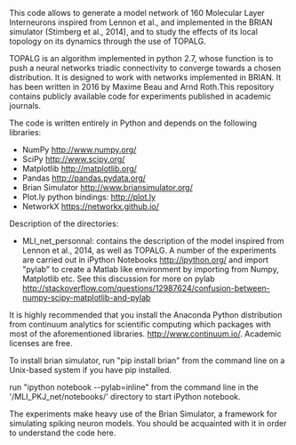 This code allows to generate a model network of 160 Molecular Layer Interneurons inspired from Lennon et al., and implemented in the BRIAN simulator (Stimberg et al., 2014), and to study the effects of its local topology on its dynamics through the use of TOPALG.

TOPALG is an algorithm implemented in python 2.7, whose function is to push a neural networks triadic connectivity to converge towards a chosen distribution. It is designed to work with networks implemented in BRIAN. It has been written in 2016 by Maxime Beau and Arnd Roth.This repository contains publicly available code for experiments published in academic journals.

The code is written entirely in Python and depends on the following libraries:
- NumPy http://www.numpy.org/
- SciPy http://www.scipy.org/
- Matplotlib http://matplotlib.org/
- Pandas http://pandas.pydata.org/
- Brian Simulator http://www.briansimulator.org/
- Plot.ly python bindings: http://plot.ly
- NetworkX https://networkx.github.io/


Description of the directories:
- MLI_net_personnal: contains the description of the model inspired from Lennon et al., 2014, as well as TOPALG.
A number of the experiments are carried out in iPython Notebooks http://ipython.org/ and import "pylab" to create a
Matlab like environment by importing from Numpy, Matplotlib etc.  See this discussion for more on pylab
http://stackoverflow.com/questions/12987624/confusion-between-numpy-scipy-matplotlib-and-pylab

It is highly recommended that you install the Anaconda Python distribution from continuum analytics
for scientific computing which packages with most of the aforementioned libraries. http://www.continuum.io/.  Academic
licenses are free.

To install brian simulator, run "pip install brian" from the command line on a Unix-based system if you have pip
installed.

run "ipython notebook --pylab=inline" from the command line in the '/MLI_PKJ_net/notebooks/' directory to start iPython
notebook.

The experiments make heavy use of the Brian Simulator, a framework for simulating spiking neuron models.  You should be
acquainted with it in order to understand the code here.
